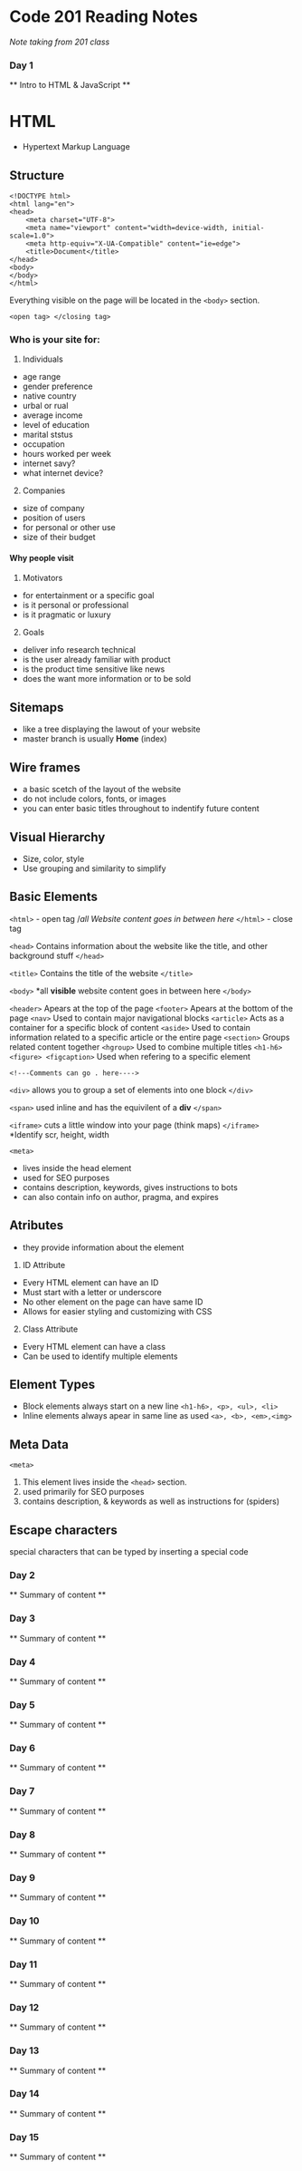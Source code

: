 # Code 201 Reading Notes
*Note taking from 201 class*



### Day 1
** Intro to HTML & JavaScript **
# HTML
- Hypertext Markup Language

## Structure
```
<!DOCTYPE html>
<html lang="en">
<head>
    <meta charset="UTF-8">
    <meta name="viewport" content="width=device-width, initial-scale=1.0">
    <meta http-equiv="X-UA-Compatible" content="ie=edge">
    <title>Document</title>
</head>
<body>
</body>
</html>
```

Everything visible on the page will be located in the `<body>` section.

`<open tag> </closing tag>`


### Who is your site for:
1. Individuals
  - age range
  - gender preference
  - native country
  - urbal or rual
  - average income
  - level of education
  - marital ststus
  - occupation
  - hours worked per week
  - internet savy?
  - what internet device?
  
2. Companies
  - size of company
  - position of users
  - for personal or other use
  - size of their budget
  
#### Why people visit
1. Motivators
  - for entertainment or a specific goal
  - is it personal or professional
  - is it pragmatic or luxury
2. Goals
  - deliver info research technical
  - is the user already familiar with product
  - is the product time sensitive like news
  - does the want more information or to be sold
    
## Sitemaps
  - like a tree displaying the lawout of your website
  - master branch is usually **Home** (index)
  
## Wire frames
  - a basic scetch of the layout of the website
  - do not include colors, fonts, or images
  - you can enter basic titles throughout to indentify future content
    
## Visual Hierarchy
  - Size, color, style
  - Use grouping and similarity to simplify
  
## Basic Elements
`<html>` - open tag
/*all Website content goes in between here*
`</html>` - close tag

`<head>`
Contains information about the website like the title, and other background stuff
`</head>`

`<title>`
Contains the title of the website
`</title>`

`<body>`
*all **visible** website content goes in between here
`</body>`

`<header>` Apears at the top of the page
`<footer>` Apears at the bottom of the page
`<nav>` Used to contain major navigational blocks
`<article>` Acts as a container for a specific block of content
`<aside>` Used to contain information related to a specific article or the entire page
`<section>` Groups related content together
`<hgroup>` Used to combine multiple titles `<h1-h6>`
`<figure> <figcaption>` Used when refering to a specific element

`<!---Comments can go . here---->`

`<div>`
  allows you to group a set of elements into one block
`</div>`

`<span>`
  used inline and has the equivilent of a **div**
`</span>`

`<iframe>`
  cuts a little window into your page (think maps)
`</iframe>`
*Identify scr, height, width

`<meta>` 
- lives inside the head element
- used for SEO purposes
- contains description, keywords, gives instructions to bots
- can also contain info on author, pragma, and expires

## Atributes
  - they provide information about the element
1. ID Attribute
  - Every HTML element can have an ID
  - Must start with a letter or underscore
  - No other element on the page can have same ID
  - Allows for easier styling and customizing with CSS
  
2. Class Attribute
  - Every HTML element can have a class 
  - Can be used to identify multiple elements

## Element Types
  - Block elements always start on a new line `<h1-h6>, <p>, <ul>, <li>`
  - Inline elements always apear in same line as used `<a>, <b>, <em>,<img>`
  
## Meta Data
`<meta>` 
1. This element lives inside the `<head>` section. 
2. used primarily for SEO purposes
3. contains description, & keywords as well as instructions for (spiders)

## Escape characters
special characters that can be typed by inserting a special code





### Day 2
** Summary of content **



### Day 3
** Summary of content **



### Day 4
** Summary of content **



### Day 5
** Summary of content **



### Day 6
** Summary of content **



### Day 7
** Summary of content **



### Day 8
** Summary of content **



### Day 9
** Summary of content **



### Day 10
** Summary of content **



### Day 11
** Summary of content **



### Day 12
** Summary of content **



### Day 13
** Summary of content **



### Day 14
** Summary of content **



### Day 15
** Summary of content **



